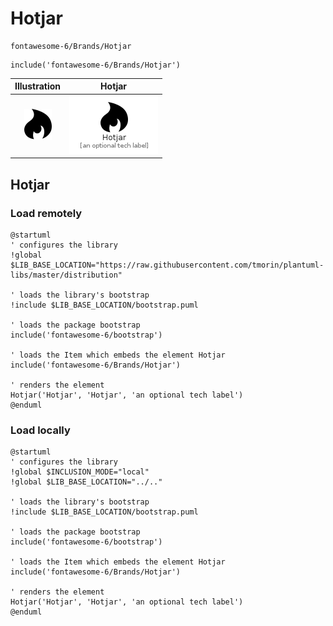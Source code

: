 # Hotjar


```text
fontawesome-6/Brands/Hotjar
```

```text
include('fontawesome-6/Brands/Hotjar')
```



| Illustration | Hotjar |
| :---: | :---: |
| ![illustration for Illustration](../../fontawesome-6/Brands/Hotjar.png) | ![illustration for Hotjar](../../fontawesome-6/Brands/Hotjar.Local.png) |




## Hotjar

### Load remotely
```plantuml
@startuml
' configures the library
!global $LIB_BASE_LOCATION="https://raw.githubusercontent.com/tmorin/plantuml-libs/master/distribution"

' loads the library's bootstrap
!include $LIB_BASE_LOCATION/bootstrap.puml

' loads the package bootstrap
include('fontawesome-6/bootstrap')

' loads the Item which embeds the element Hotjar
include('fontawesome-6/Brands/Hotjar')

' renders the element
Hotjar('Hotjar', 'Hotjar', 'an optional tech label')
@enduml
```

### Load locally
```plantuml
@startuml
' configures the library
!global $INCLUSION_MODE="local"
!global $LIB_BASE_LOCATION="../.."

' loads the library's bootstrap
!include $LIB_BASE_LOCATION/bootstrap.puml

' loads the package bootstrap
include('fontawesome-6/bootstrap')

' loads the Item which embeds the element Hotjar
include('fontawesome-6/Brands/Hotjar')

' renders the element
Hotjar('Hotjar', 'Hotjar', 'an optional tech label')
@enduml
```

